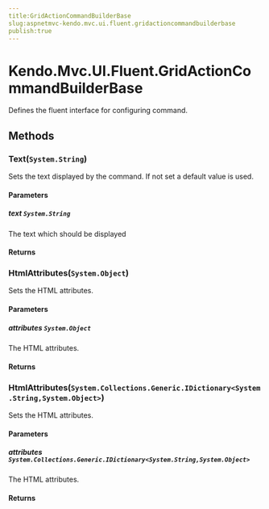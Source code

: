 ```yaml
---
title:GridActionCommandBuilderBase
slug:aspnetmvc-kendo.mvc.ui.fluent.gridactioncommandbuilderbase
publish:true
---
```


# Kendo.Mvc.UI.Fluent.GridActionCommandBuilderBase
Defines the fluent interface for configuring command.



## Methods

### Text(`System.String`)
Sets the text displayed by the command. If not set a default value is used.


#### Parameters

##### text `System.String`
The text which should be displayed



#### Returns




### HtmlAttributes(`System.Object`)
Sets the HTML attributes.


#### Parameters

##### attributes `System.Object`
The HTML attributes.



#### Returns




### HtmlAttributes(`System.Collections.Generic.IDictionary<System.String,System.Object>`)
Sets the HTML attributes.


#### Parameters

##### attributes `System.Collections.Generic.IDictionary<System.String,System.Object>`
The HTML attributes.



#### Returns





